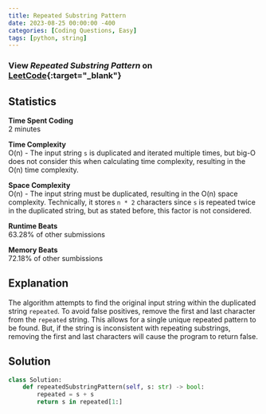 ```yaml
---
title: Repeated Substring Pattern
date: 2023-08-25 00:00:00 -400
categories: [Coding Questions, Easy]
tags: [python, string]
---
```


### View *Repeated Substring Pattern* on [LeetCode](https://leetcode.com/problems/repeated-substring-pattern/){:target="_blank"}  

## Statistics  

**Time Spent Coding**  
2 minutes

**Time Complexity**  
O(n) - The input string `s` is duplicated and iterated multiple times, but big-O does not consider this when calculating time complexity, resulting in the O(n) time complexity.

**Space Complexity**  
O(n) - The input string must be duplicated, resulting in the O(n) space complexity. Technically, it stores `n * 2` characters since `s` is repeated twice in the duplicated string, but as stated before, this factor is not considered.

**Runtime Beats**  
63.28% of other submissions  

**Memory Beats**  
72.18% of other sumbissions  

## Explanation  
The algorithm attempts to find the original input string within the duplicated string `repeated`. 
To avoid false positives, remove the first and last character from the `repeated` string. This allows for a single unique repeated pattern to be found. But, if the string is inconsistent with repeating substrings, removing the first and last characters will cause the program to return false.

## Solution  

```python
class Solution:
    def repeatedSubstringPattern(self, s: str) -> bool:
        repeated = s + s
        return s in repeated[1:]
```